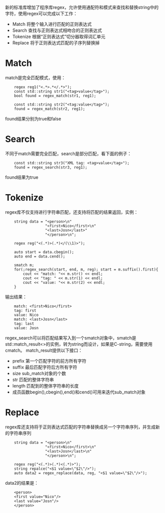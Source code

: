 新的标准库增加了程序库regex，允许使用通配符和模式来查找和替换string中的字符，使用regex可以完成以下工作：
* Match 将整个输入进行匹配的正则表达式
* Search 查找与正则表达式相吻合的正则表达式
* Tokenize 根据“正则表达式”切分器取得词汇单元
* Replace 将于正则表达式匹配的子序列替换掉

# Match

match是完全匹配模式，使用：
```
    regex reg1("<.*>.*</.*>");
    const std::string str1("<tag>value</tag>");
    bool found = regex_match(str1, reg1);

    const std::string str2("<tag:value</tag>");
    found = regex_match(str2, reg1);
```
found结果分别为true和false  

# Search
不同于match需要完全匹配，search是部分匹配，看下面的例子：
```
    const std::string str3("XML tag: <tag>value</tag>");
    found = regex_search(str3, reg1);
```
found结果为true

# Tokenize
regex库不仅支持进行字符串匹配，还支持将匹配的结果返回，实例：
```
    string data = "<person>\n"
                  "<first>Nico</first>\n"
                  "<last>Josn</last>"
                  "</person>\n";

    regex reg("<(.*)>(.*)</(\\1)>");

    auto start = data.cbegin();
    auto end = data.cend();

    smatch m;
    for(;regex_search(start, end, m, reg); start = m.suffix().first){
        cout << "match: "<< m.str() << endl;
        cout << "tag: " << m.str(1) << endl;
        cout << "value: "<< m.str(2) << endl;
    }
```  
输出结果：
```
    match: <first>Nico</first>
    tag: first
    value: Nico
    match: <last>Josn</last>
    tag: last
    value: Josn
```
regex_search可以将匹配结果写入到一个smatch对象中，smatch是std::match_result<>的实例，转为string而设计，如果是C-string，需要使用cmatch。
match_result提供以下接口：
* prefix 第一个匹配字符的前方所有字符
* suffix 最后匹配字符后方所有字符
* size sub_match对象的个数
* str 匹配的整体字符串
* length 匹配到的整体字符串的长度
* 成员函数begin(),cbegin(),end()和cend()可用来迭代sub_match对象

# Replace
regex库还支持将于正则表达式匹配的字符串替换成另一个字符串序列，并生成新的字符串序列
```
    string data = "<person>\n"
                  "<first>Nico</first>\n"
                  "<last>Josn</last>\n"
                  "</person>\n";

    regex reg("<(.*)>(.*)<(.*)>");
    string repalce("<$1 value=\"$2\"/>");
    auto data2 = regex_replace(data, reg, "<$1 value=\"$2\"/>");
```
data2的结果是：
```
    <person>
    <first value="Nico"/>
    <last value="Josn"/>
    </person>
```